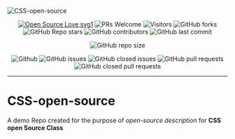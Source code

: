 
![CSS-open-source](https://socialify.git.ci/dev-AshishRanjan/CSS-open-source/image?description=1&descriptionEditable=A%20place%20for%20Developers&forks=1&issues=1&language=1&name=1&owner=1&pulls=1&stargazers=1&theme=Light)

<div align="center">
 <p>
   
[![Open Source Love svg1](https://badges.frapsoft.com/os/v1/open-source.svg?v=103)](https://github.com/ellerbrock/open-source-badges/)
![PRs Welcome](https://img.shields.io/badge/PRs-welcome-brightgreen.svg?style=flat)
![Visitors](https://api.visitorbadge.io/api/visitors?path=dev-AshishRanjan%2FCSS-open-source%20&countColor=%23263759&style=flat)
![GitHub forks](https://img.shields.io/github/forks/dev-AshishRanjan/CSS-open-source)
![GitHub Repo stars](https://img.shields.io/github/stars/dev-AshishRanjan/CSS-open-source)
![GitHub contributors](https://img.shields.io/github/contributors/dev-AshishRanjan/CSS-open-source)
![GitHub last commit](https://img.shields.io/github/last-commit/dev-AshishRanjan/CSS-open-source)
  
![GitHub repo size](https://img.shields.io/github/repo-size/dev-AshishRanjan/CSS-open-source)

![Github](https://img.shields.io/github/license/dev-AshishRanjan/CSS-open-source)
![GitHub issues](https://img.shields.io/github/issues/dev-AshishRanjan/CSS-open-source)
![GitHub closed issues](https://img.shields.io/github/issues-closed-raw/dev-AshishRanjan/CSS-open-source)
![GitHub pull requests](https://img.shields.io/github/issues-pr/dev-AshishRanjan/CSS-open-source)
![GitHub closed pull requests](https://img.shields.io/github/issues-pr-closed/dev-AshishRanjan/CSS-open-source)
 </p>
</div>

---
# **CSS-open-source**
A demo Repo created for the purpose of *open-source description* for **CSS open Source Class**
